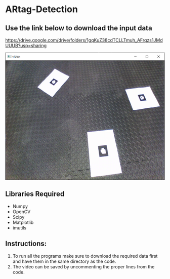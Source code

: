 # ARtag-Detection

## Use the link below to download the input data
https://drive.google.com/drive/folders/1gqKuZ38cdTCLLTmuh_AFrqzs1JMdUUUB?usp=sharing


![](Output/Multiple%20Tags%20Input.png)



## Libraries Required
* Numpy
* OpenCV
* Scipy
* Matplotlib
* imutils

## Instructions:
1) To run all the programs make sure to download the required data first and have them in the same directory as the code.
2) The video can be saved by uncommenting the proper lines from the code.
